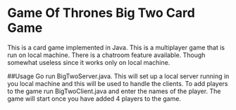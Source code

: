 # Game Of Thrones Big Two Card Game
This is a card game implemented in Java. This is a multiplayer game
that is run on local machine. There is a chatroom feature available. Though
somewhat useless since it works only on local machine. 

##Usage
Go run BigTwoServer.java. 
This will set up a local server running in you local machine and this will be used to handle the clients.
To add players to the game run BigTwoClient.java and enter the names of the player. The game will start once you have added 4 players to the game.